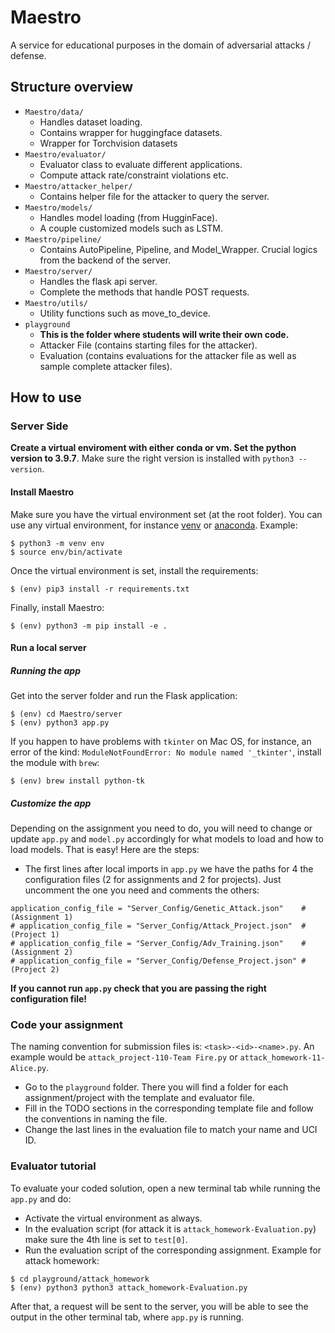 # Maestro

A service for educational purposes in the domain of adversarial attacks / defense.

## Structure overview

-   `Maestro/data/`
	-   Handles dataset loading.
	-   Contains wrapper for huggingface datasets.
	-   Wrapper for Torchvision datasets
-   `Maestro/evaluator/`
	-   Evaluator class to evaluate different applications.
	-   Compute attack rate/constraint violations etc.
-   `Maestro/attacker_helper/`
	-   Contains helper file for the attacker to query the server.
-   `Maestro/models/`
	-   Handles model loading (from HugginFace).
	-   A couple customized models such as LSTM.
-   `Maestro/pipeline/`
	-   Contains AutoPipeline, Pipeline, and Model_Wrapper. Crucial logics from the backend of the server.
-   `Maestro/server/`
	-   Handles the flask api server.
	-   Complete the methods that handle POST requests.
-   `Maestro/utils/`
	- Utility functions such as move_to_device.
-   `playground`
	-   **This is the folder where students will write their own code.**
	-   Attacker File (contains starting files for the attacker).
	-   Evaluation (contains evaluations for the attacker file as well as sample complete attacker files).

## How to use
### Server Side
**Create a virtual enviroment with either conda or vm. Set the python version to 3.9.7**. Make sure the right version is installed with `python3 --version`.

#### Install Maestro
Make sure you have the virtual environment set (at the root folder). You can use any virtual environment, for instance [venv](https://docs.python.org/3/tutorial/venv.html) or [anaconda](https://docs.anaconda.com/anaconda/install/index.html). Example:
```
$ python3 -m venv env
$ source env/bin/activate
``` 
Once the virtual environment is set, install the requirements:
```
$ (env) pip3 install -r requirements.txt
```
Finally, install Maestro:
```
$ (env) python3 -m pip install -e .
```

#### Run a local server
##### Running the app
Get into the server folder and run the Flask application:
```
$ (env) cd Maestro/server
$ (env) python3 app.py
```
If you happen to have problems with `tkinter` on Mac OS, for instance, an error of the kind: `ModuleNotFoundError: No module named '_tkinter'`, install the module with `brew`:
```
$ (env) brew install python-tk
```

##### Customize the app
Depending on the assignment you need to do, you will need to change or update `app.py` and `model.py` accordingly for what models to load and how to load models. That is easy! Here are the steps:

- The first lines after local imports in `app.py` we have the paths for 4 the configuration files (2 for assignments and 2 for projects). Just uncomment the one you need and comments the others:
```
application_config_file = "Server_Config/Genetic_Attack.json"    # (Assignment 1)
# application_config_file = "Server_Config/Attack_Project.json"  # (Project 1)
# application_config_file = "Server_Config/Adv_Training.json"    # (Assignment 2)
# application_config_file = "Server_Config/Defense_Project.json" # (Project 2)
```
**If you cannot run `app.py` check that you are passing the right configuration file!**

### Code your assignment
The naming convention for submission files is: `<task>-<id>-<name>.py`. An example would be `attack_project-110-Team Fire.py` or `attack_homework-11-Alice.py`. 
- Go to the `playground` folder. There you will find a folder for each assignment/project with the template and evaluator file.
- Fill in the TODO sections in the corresponding template file and follow the conventions in naming the file.
- Change the last lines in the evaluation file to match your name and UCI ID.

### Evaluator tutorial
To evaluate your coded solution, open a new terminal tab while running the `app.py` and do:
- Activate the virtual environment as always.
- In the evaluation script (for attack it is `attack_homework-Evaluation.py`) make sure the 4th line is set to `test[0]`.
- Run the evaluation script of the corresponding assignment. Example for attack homework:
```
$ cd playground/attack_homework
$ (env) python3 python3 attack_homework-Evaluation.py
```
After that, a request will be sent to the server, you will be able to see the output in the other terminal tab, where `app.py` is running.

